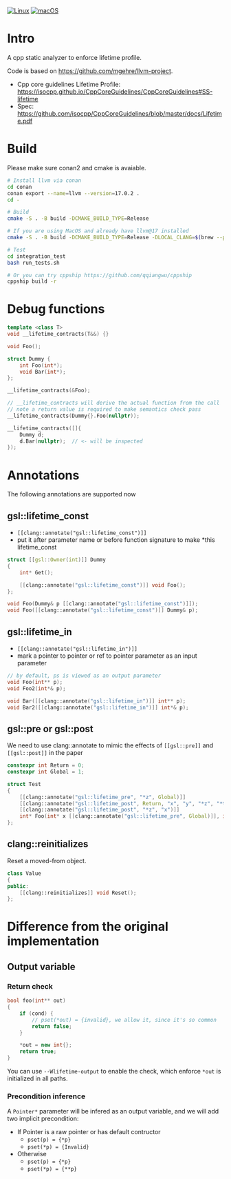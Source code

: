 [![Linux](https://github.com/qqiangwu/cppsafe/actions/workflows/ci-linux.yml/badge.svg?branch=main)](https://github.com/qqiangwu/cppsafe/actions/workflows/ci-linux.yml)
[![macOS](https://github.com/qqiangwu/cppsafe/actions/workflows/ci-macos.yml/badge.svg?branch=main)](https://github.com/qqiangwu/cppsafe/actions/workflows/ci-macos.yml)

# Intro
A cpp static analyzer to enforce lifetime profile.

Code is based on https://github.com/mgehre/llvm-project.

+ Cpp core guidelines Lifetime Profile: https://isocpp.github.io/CppCoreGuidelines/CppCoreGuidelines#SS-lifetime
+ Spec: https://github.com/isocpp/CppCoreGuidelines/blob/master/docs/Lifetime.pdf

# Build
Please make sure conan2 and cmake is avaiable.

```bash
# Install llvm via conan
cd conan
conan export --name=llvm --version=17.0.2 .
cd -

# Build
cmake -S . -B build -DCMAKE_BUILD_TYPE=Release

# If you are using MacOS and already have llvm@17 installed
cmake -S . -B build -DCMAKE_BUILD_TYPE=Release -DLOCAL_CLANG=$(brew --prefix llvm@17)

# Test
cd integration_test
bash run_tests.sh

# Or you can try cppship https://github.com/qqiangwu/cppship
cppship build -r
```

# Debug functions
```C++
template <class T>
void __lifetime_contracts(T&&) {}

void Foo();

struct Dummy {
    int Foo(int*);
    void Bar(int*);
};

__lifetime_contracts(&Foo);

// __lifetime_contracts will derive the actual function from the call
// note a return value is required to make semantics check pass
__lifetime_contracts(Dummy{}.Foo(nullptr));

__lifetime_contracts([]{
    Dummy d;
    d.Bar(nullptr);  // <- will be inspected
});
```

# Annotations
The following annotations are supported now

## gsl::lifetime_const
+ ```[[clang::annotate("gsl::lifetime_const")]]```
+ put it after parameter name or before function signature to make *this lifetime_const

```C++
struct [[gsl::Owner(int)]] Dummy
{
    int* Get();

    [[clang::annotate("gsl::lifetime_const")]] void Foo();
};

void Foo(Dummy& p [[clang::annotate("gsl::lifetime_const")]]);
void Foo([[clang::annotate("gsl::lifetime_const")]] Dummy& p);
```

## gsl::lifetime_in
+ ```[[clang::annotate("gsl::lifetime_in")]]```
+ mark a pointer to pointer or ref to pointer parameter as an input parameter

```C++
// by default, ps is viewed as an output parameter
void Foo(int** p);
void Foo2(int*& p);

void Bar([[clang::annotate("gsl::lifetime_in")]] int** p);
void Bar2([[clang::annotate("gsl::lifetime_in")]] int*& p);
```

## gsl::pre or gsl::post
We need to use clang::annotate to mimic the effects of `[[gsl::pre]]` and `[[gsl::post]]` in the paper

```C++
constexpr int Return = 0;
constexpr int Global = 1;

struct Test
{
    [[clang::annotate("gsl::lifetime_pre", "*z", Global)]]
    [[clang::annotate("gsl::lifetime_post", Return, "x", "y", "*z", "*this")]]
    [[clang::annotate("gsl::lifetime_post", "*z", "x")]]
    int* Foo(int* x [[clang::annotate("gsl::lifetime_pre", Global)]], int* y, int** z);
};
```

## clang::reinitializes
Reset a moved-from object.

```C++
class Value
{
public:
    [[clang::reinitializes]] void Reset();
};
```

# Difference from the original implementation
## Output variable
### Return check
```C++
bool foo(int** out)
{
    if (cond) {
        // pset(*out) = {invalid}, we allow it, since it's so common
        return false;
    }

    *out = new int{};
    return true;
}
```

You can use `--Wlifetime-output` to enable the check, which enforce `*out` is initialized in all paths.

### Precondition inference
A `Pointer*` parameter will be infered as an output variable, and we will add two implicit precondition:

+ If Pointer is a raw pointer or has default contructor
    + `pset(p) = {*p}`
    + `pset(*p) = {Invalid}`
+ Otherwise
    + `pset(p) = {*p}`
    + `pset(*p) = {**p}`